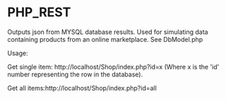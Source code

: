 # PHP_REST
Outputs json from MYSQL database results.
Used for simulating data containing products from an online marketplace.  See DbModel.php

Usage:

Get single item: http://localhost/Shop/index.php?id=x  (Where x is the 'id' number representing the row in the database).

Get all items:http://localhost/Shop/index.php?id=all
